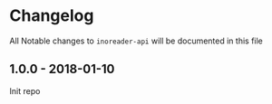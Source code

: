 # Changelog
All Notable changes to `inoreader-api` will be documented in this file

## 1.0.0 - 2018-01-10
Init repo